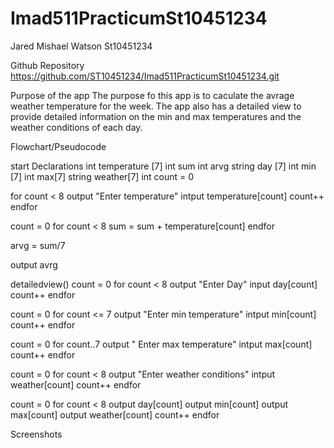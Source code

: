 # Imad511PracticumSt10451234

Jared Mishael Watson St10451234

Github Repository
https://github.com/ST10451234/Imad511PracticumSt10451234.git

Purpose of the app
The purpose fo this app is to caculate the avrage weather temperature for the week.
The app also has a detailed view to provide detailed information on the min and max temperatures and the weather conditions of each day.
 



Flowchart/Pseudocode

start 
Declarations
int temperature [7]
int sum
int arvg
string day [7]
int min [7]
int max[7]
string weather[7]
int count = 0

for count < 8
output "Enter temperature"
intput temperature[count]
count++
endfor

count = 0
for count < 8
sum = sum + temperature[count]
endfor

arvg = sum/7

output avrg

detailedview()
count = 0 
for count < 8
output "Enter Day"
input day[count]
count++
endfor
 
count = 0
for count <= 7
output "Enter min temperature"
intput min[count]
count++
endfor

count = 0
for count..7
output " Enter max temperature"
intput max[count]
count++
endfor

count = 0
for count < 8
output "Enter weather conditions"
intput weather[count]
count++
endfor

count = 0
for count < 8
output day[count]
output min[count]
output max[count]
output weather[count]
count++
endfor


Screenshots
